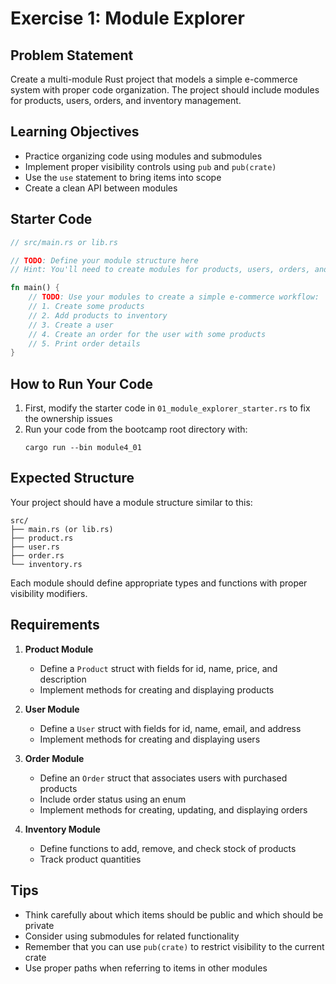 # Exercise 1: Module Explorer

## Problem Statement

Create a multi-module Rust project that models a simple e-commerce system with proper code organization. The project should include modules for products, users, orders, and inventory management.

## Learning Objectives

- Practice organizing code using modules and submodules
- Implement proper visibility controls using `pub` and `pub(crate)`
- Use the `use` statement to bring items into scope
- Create a clean API between modules

## Starter Code

```rust
// src/main.rs or lib.rs

// TODO: Define your module structure here
// Hint: You'll need to create modules for products, users, orders, and inventory

fn main() {
    // TODO: Use your modules to create a simple e-commerce workflow:
    // 1. Create some products
    // 2. Add products to inventory
    // 3. Create a user
    // 4. Create an order for the user with some products
    // 5. Print order details
}
```

## How to Run Your Code

1. First, modify the starter code in `01_module_explorer_starter.rs` to fix the ownership issues
2. Run your code from the bootcamp root directory with:
   ```
   cargo run --bin module4_01
   ```

## Expected Structure

Your project should have a module structure similar to this:

```
src/
├── main.rs (or lib.rs)
├── product.rs
├── user.rs
├── order.rs
└── inventory.rs
```

Each module should define appropriate types and functions with proper visibility modifiers.

## Requirements

1. **Product Module**

   - Define a `Product` struct with fields for id, name, price, and description
   - Implement methods for creating and displaying products

2. **User Module**

   - Define a `User` struct with fields for id, name, email, and address
   - Implement methods for creating and displaying users

3. **Order Module**

   - Define an `Order` struct that associates users with purchased products
   - Include order status using an enum
   - Implement methods for creating, updating, and displaying orders

4. **Inventory Module**
   - Define functions to add, remove, and check stock of products
   - Track product quantities

## Tips

- Think carefully about which items should be public and which should be private
- Consider using submodules for related functionality
- Remember that you can use `pub(crate)` to restrict visibility to the current crate
- Use proper paths when referring to items in other modules
